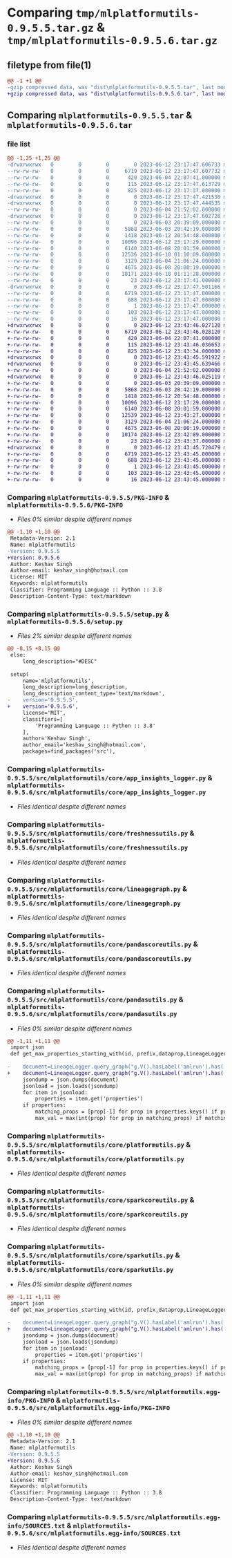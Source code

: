# Comparing `tmp/mlplatformutils-0.9.5.5.tar.gz` & `tmp/mlplatformutils-0.9.5.6.tar.gz`

## filetype from file(1)

```diff
@@ -1 +1 @@
-gzip compressed data, was "dist\mlplatformutils-0.9.5.5.tar", last modified: Mon Jun 12 23:17:47 2023, max compression
+gzip compressed data, was "dist\mlplatformutils-0.9.5.6.tar", last modified: Mon Jun 12 23:43:46 2023, max compression
```

## Comparing `mlplatformutils-0.9.5.5.tar` & `mlplatformutils-0.9.5.6.tar`

### file list

```diff
@@ -1,25 +1,25 @@
-drwxrwxrwx   0        0        0        0 2023-06-12 23:17:47.606733 mlplatformutils-0.9.5.5/
--rw-rw-rw-   0        0        0     6719 2023-06-12 23:17:47.607732 mlplatformutils-0.9.5.5/PKG-INFO
--rw-rw-rw-   0        0        0      420 2023-06-04 22:07:41.000000 mlplatformutils-0.9.5.5/README.rst
--rw-rw-rw-   0        0        0      115 2023-06-12 23:17:47.613729 mlplatformutils-0.9.5.5/setup.cfg
--rw-rw-rw-   0        0        0      825 2023-06-12 23:17:37.000000 mlplatformutils-0.9.5.5/setup.py
-drwxrwxrwx   0        0        0        0 2023-06-12 23:17:47.421530 mlplatformutils-0.9.5.5/src/
-drwxrwxrwx   0        0        0        0 2023-06-12 23:17:47.444535 mlplatformutils-0.9.5.5/src/mlplatformutils/
--rw-rw-rw-   0        0        0        0 2023-06-04 21:52:02.000000 mlplatformutils-0.9.5.5/src/mlplatformutils/__init__.py
-drwxrwxrwx   0        0        0        0 2023-06-12 23:17:47.602728 mlplatformutils-0.9.5.5/src/mlplatformutils/core/
--rw-rw-rw-   0        0        0        0 2023-06-03 20:39:09.000000 mlplatformutils-0.9.5.5/src/mlplatformutils/core/__init__.py
--rw-rw-rw-   0        0        0     5868 2023-06-03 20:42:19.000000 mlplatformutils-0.9.5.5/src/mlplatformutils/core/app_insights_logger.py
--rw-rw-rw-   0        0        0     1418 2023-06-12 20:54:48.000000 mlplatformutils-0.9.5.5/src/mlplatformutils/core/freshnessutils.py
--rw-rw-rw-   0        0        0    10096 2023-06-12 23:17:29.000000 mlplatformutils-0.9.5.5/src/mlplatformutils/core/lineagegraph.py
--rw-rw-rw-   0        0        0     6140 2023-06-08 20:01:59.000000 mlplatformutils-0.9.5.5/src/mlplatformutils/core/pandascoreutils.py
--rw-rw-rw-   0        0        0    12536 2023-06-10 01:10:09.000000 mlplatformutils-0.9.5.5/src/mlplatformutils/core/pandasutils.py
--rw-rw-rw-   0        0        0     3129 2023-06-04 21:06:24.000000 mlplatformutils-0.9.5.5/src/mlplatformutils/core/platformutils.py
--rw-rw-rw-   0        0        0     4675 2023-06-08 20:00:19.000000 mlplatformutils-0.9.5.5/src/mlplatformutils/core/sparkcoreutils.py
--rw-rw-rw-   0        0        0    10171 2023-06-10 01:11:28.000000 mlplatformutils-0.9.5.5/src/mlplatformutils/core/sparkutils.py
--rw-rw-rw-   0        0        0       23 2023-06-12 23:17:41.000000 mlplatformutils-0.9.5.5/src/mlplatformutils/core/version.py
-drwxrwxrwx   0        0        0        0 2023-06-12 23:17:47.501166 mlplatformutils-0.9.5.5/src/mlplatformutils.egg-info/
--rw-rw-rw-   0        0        0     6719 2023-06-12 23:17:47.000000 mlplatformutils-0.9.5.5/src/mlplatformutils.egg-info/PKG-INFO
--rw-rw-rw-   0        0        0      688 2023-06-12 23:17:47.000000 mlplatformutils-0.9.5.5/src/mlplatformutils.egg-info/SOURCES.txt
--rw-rw-rw-   0        0        0        1 2023-06-12 23:17:47.000000 mlplatformutils-0.9.5.5/src/mlplatformutils.egg-info/dependency_links.txt
--rw-rw-rw-   0        0        0      103 2023-06-12 23:17:47.000000 mlplatformutils-0.9.5.5/src/mlplatformutils.egg-info/requires.txt
--rw-rw-rw-   0        0        0       16 2023-06-12 23:17:47.000000 mlplatformutils-0.9.5.5/src/mlplatformutils.egg-info/top_level.txt
+drwxrwxrwx   0        0        0        0 2023-06-12 23:43:46.027120 mlplatformutils-0.9.5.6/
+-rw-rw-rw-   0        0        0     6719 2023-06-12 23:43:46.028120 mlplatformutils-0.9.5.6/PKG-INFO
+-rw-rw-rw-   0        0        0      420 2023-06-04 22:07:41.000000 mlplatformutils-0.9.5.6/README.rst
+-rw-rw-rw-   0        0        0      115 2023-06-12 23:43:46.036653 mlplatformutils-0.9.5.6/setup.cfg
+-rw-rw-rw-   0        0        0      825 2023-06-12 23:43:34.000000 mlplatformutils-0.9.5.6/setup.py
+drwxrwxrwx   0        0        0        0 2023-06-12 23:43:45.591922 mlplatformutils-0.9.5.6/src/
+drwxrwxrwx   0        0        0        0 2023-06-12 23:43:45.639466 mlplatformutils-0.9.5.6/src/mlplatformutils/
+-rw-rw-rw-   0        0        0        0 2023-06-04 21:52:02.000000 mlplatformutils-0.9.5.6/src/mlplatformutils/__init__.py
+drwxrwxrwx   0        0        0        0 2023-06-12 23:43:46.025119 mlplatformutils-0.9.5.6/src/mlplatformutils/core/
+-rw-rw-rw-   0        0        0        0 2023-06-03 20:39:09.000000 mlplatformutils-0.9.5.6/src/mlplatformutils/core/__init__.py
+-rw-rw-rw-   0        0        0     5868 2023-06-03 20:42:19.000000 mlplatformutils-0.9.5.6/src/mlplatformutils/core/app_insights_logger.py
+-rw-rw-rw-   0        0        0     1418 2023-06-12 20:54:48.000000 mlplatformutils-0.9.5.6/src/mlplatformutils/core/freshnessutils.py
+-rw-rw-rw-   0        0        0    10096 2023-06-12 23:17:29.000000 mlplatformutils-0.9.5.6/src/mlplatformutils/core/lineagegraph.py
+-rw-rw-rw-   0        0        0     6140 2023-06-08 20:01:59.000000 mlplatformutils-0.9.5.6/src/mlplatformutils/core/pandascoreutils.py
+-rw-rw-rw-   0        0        0    12539 2023-06-12 23:43:27.000000 mlplatformutils-0.9.5.6/src/mlplatformutils/core/pandasutils.py
+-rw-rw-rw-   0        0        0     3129 2023-06-04 21:06:24.000000 mlplatformutils-0.9.5.6/src/mlplatformutils/core/platformutils.py
+-rw-rw-rw-   0        0        0     4675 2023-06-08 20:00:19.000000 mlplatformutils-0.9.5.6/src/mlplatformutils/core/sparkcoreutils.py
+-rw-rw-rw-   0        0        0    10174 2023-06-12 23:42:09.000000 mlplatformutils-0.9.5.6/src/mlplatformutils/core/sparkutils.py
+-rw-rw-rw-   0        0        0       23 2023-06-12 23:43:37.000000 mlplatformutils-0.9.5.6/src/mlplatformutils/core/version.py
+drwxrwxrwx   0        0        0        0 2023-06-12 23:43:45.720479 mlplatformutils-0.9.5.6/src/mlplatformutils.egg-info/
+-rw-rw-rw-   0        0        0     6719 2023-06-12 23:43:45.000000 mlplatformutils-0.9.5.6/src/mlplatformutils.egg-info/PKG-INFO
+-rw-rw-rw-   0        0        0      688 2023-06-12 23:43:45.000000 mlplatformutils-0.9.5.6/src/mlplatformutils.egg-info/SOURCES.txt
+-rw-rw-rw-   0        0        0        1 2023-06-12 23:43:45.000000 mlplatformutils-0.9.5.6/src/mlplatformutils.egg-info/dependency_links.txt
+-rw-rw-rw-   0        0        0      103 2023-06-12 23:43:45.000000 mlplatformutils-0.9.5.6/src/mlplatformutils.egg-info/requires.txt
+-rw-rw-rw-   0        0        0       16 2023-06-12 23:43:45.000000 mlplatformutils-0.9.5.6/src/mlplatformutils.egg-info/top_level.txt
```

### Comparing `mlplatformutils-0.9.5.5/PKG-INFO` & `mlplatformutils-0.9.5.6/PKG-INFO`

 * *Files 0% similar despite different names*

```diff
@@ -1,10 +1,10 @@
 Metadata-Version: 2.1
 Name: mlplatformutils
-Version: 0.9.5.5
+Version: 0.9.5.6
 Author: Keshav Singh
 Author-email: keshav_singh@hotmail.com
 License: MIT
 Keywords: mlplatformutils
 Classifier: Programming Language :: Python :: 3.8
 Description-Content-Type: text/markdown
```

### Comparing `mlplatformutils-0.9.5.5/setup.py` & `mlplatformutils-0.9.5.6/setup.py`

 * *Files 2% similar despite different names*

```diff
@@ -8,15 +8,15 @@
 else:
     long_description="#DESC"
 
 setup(
     name='mlplatformutils',
     long_description=long_description,
     long_description_content_type='text/markdown',
-    version='0.9.5.5',
+    version='0.9.5.6',
     license='MIT',
     classifiers=[
         'Programming Language :: Python :: 3.8'
     ],
     author='Keshav Singh',
     author_email='keshav_singh@hotmail.com',
     packages=find_packages('src'),
```

### Comparing `mlplatformutils-0.9.5.5/src/mlplatformutils/core/app_insights_logger.py` & `mlplatformutils-0.9.5.6/src/mlplatformutils/core/app_insights_logger.py`

 * *Files identical despite different names*

### Comparing `mlplatformutils-0.9.5.5/src/mlplatformutils/core/freshnessutils.py` & `mlplatformutils-0.9.5.6/src/mlplatformutils/core/freshnessutils.py`

 * *Files identical despite different names*

### Comparing `mlplatformutils-0.9.5.5/src/mlplatformutils/core/lineagegraph.py` & `mlplatformutils-0.9.5.6/src/mlplatformutils/core/lineagegraph.py`

 * *Files identical despite different names*

### Comparing `mlplatformutils-0.9.5.5/src/mlplatformutils/core/pandascoreutils.py` & `mlplatformutils-0.9.5.6/src/mlplatformutils/core/pandascoreutils.py`

 * *Files identical despite different names*

### Comparing `mlplatformutils-0.9.5.5/src/mlplatformutils/core/pandasutils.py` & `mlplatformutils-0.9.5.6/src/mlplatformutils/core/pandasutils.py`

 * *Files 0% similar despite different names*

```diff
@@ -1,11 +1,11 @@
 import json
 def get_max_properties_starting_with(id, prefix,dataprop,LineageLogger):
 
-    document=LineageLogger.query_graph("g.V().hasLabel('amlrun').has('id', '"+id+"')")
+    document=LineageLogger.query_graph("g.V().hasLabel('amlrun').has('id', '"+id+"')")[0]
     jsondump = json.dumps(document)
     jsonload = json.loads(jsondump)
     for item in jsonload:
         properties = item.get('properties')
     if properties:
         matching_props = [prop[-1] for prop in properties.keys() if prop.startswith(prefix)]
         max_val = max(int(prop) for prop in matching_props) if matching_props else 0
```

### Comparing `mlplatformutils-0.9.5.5/src/mlplatformutils/core/platformutils.py` & `mlplatformutils-0.9.5.6/src/mlplatformutils/core/platformutils.py`

 * *Files identical despite different names*

### Comparing `mlplatformutils-0.9.5.5/src/mlplatformutils/core/sparkcoreutils.py` & `mlplatformutils-0.9.5.6/src/mlplatformutils/core/sparkcoreutils.py`

 * *Files identical despite different names*

### Comparing `mlplatformutils-0.9.5.5/src/mlplatformutils/core/sparkutils.py` & `mlplatformutils-0.9.5.6/src/mlplatformutils/core/sparkutils.py`

 * *Files 0% similar despite different names*

```diff
@@ -1,11 +1,11 @@
 import json
 def get_max_properties_starting_with(id, prefix,dataprop,LineageLogger):
 
-    document=LineageLogger.query_graph("g.V().hasLabel('amlrun').has('id', '"+id+"')")
+    document=LineageLogger.query_graph("g.V().hasLabel('amlrun').has('id', '"+id+"')")[0]
     jsondump = json.dumps(document)
     jsonload = json.loads(jsondump)
     for item in jsonload:
         properties = item.get('properties')
     if properties:
         matching_props = [prop[-1] for prop in properties.keys() if prop.startswith(prefix)]
         max_val = max(int(prop) for prop in matching_props) if matching_props else 0
```

### Comparing `mlplatformutils-0.9.5.5/src/mlplatformutils.egg-info/PKG-INFO` & `mlplatformutils-0.9.5.6/src/mlplatformutils.egg-info/PKG-INFO`

 * *Files 0% similar despite different names*

```diff
@@ -1,10 +1,10 @@
 Metadata-Version: 2.1
 Name: mlplatformutils
-Version: 0.9.5.5
+Version: 0.9.5.6
 Author: Keshav Singh
 Author-email: keshav_singh@hotmail.com
 License: MIT
 Keywords: mlplatformutils
 Classifier: Programming Language :: Python :: 3.8
 Description-Content-Type: text/markdown
```

### Comparing `mlplatformutils-0.9.5.5/src/mlplatformutils.egg-info/SOURCES.txt` & `mlplatformutils-0.9.5.6/src/mlplatformutils.egg-info/SOURCES.txt`

 * *Files identical despite different names*

